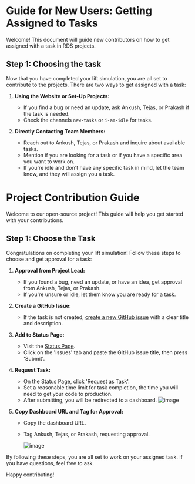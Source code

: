 # Guide for New Users: Getting Assigned to Tasks

Welcome! This document will guide new contributors on how to get assigned with a task in RDS projects.

## Step 1: Choosing the task

Now that you have completed your lift simulation, you are all set to contribute to the projects. There are two ways to get assigned with a task:

1. **Using the Website or Set-Up Projects:**

   - If you find a bug or need an update, ask Ankush, Tejas, or Prakash if the task is needed.
   - Check the channels `new-tasks` or `i-am-idle` for tasks.

2. **Directly Contacting Team Members:**
   - Reach out to Ankush, Tejas, or Prakash and inquire about available tasks.
   - Mention if you are looking for a task or if you have a specific area you want to work on.
   - If you're idle and don't have any specific task in mind, let the team know, and they will assign you a task.

# Project Contribution Guide

Welcome to our open-source project! This guide will help you get started with your contributions.

## Step 1: Choose the Task

Congratulations on completing your lift simulation! Follow these steps to choose and get approval for a task:

1. **Approval from Project Lead:**

   - If you found a bug, need an update, or have an idea, get approval from Ankush, Tejas, or Prakash.
   - If you're unsure or idle, let them know you are ready for a task.

2. **Create a GitHub Issue:**

   - If the task is not created, [create a new GitHub issue](link_to_project_issues) with a clear title and description.

3. **Add to Status Page:**

   - Visit the [Status Page](https://status.realdevsquad.com/issues).
   - Click on the 'Issues' tab and paste the GitHub issue title, then press 'Submit'.

4. **Request Task:**

   - On the Status Page, click 'Request as Task'.
   - Set a reasonable time limit for task completion, the time you will need to get your code to production.
   - After submitting, you will be redirected to a dashboard.
     ![image](https://github.com/tejaskh3/uXHUB/assets/98630752/6d4069a5-1f00-44b6-a12a-b593400b0a9d)

5. **Copy Dashboard URL and Tag for Approval:**

   - Copy the dashboard URL.
   - Tag Ankush, Tejas, or Prakash, requesting approval.

     ![image](https://github.com/tejaskh3/uXHUB/assets/98630752/029a562c-fe8d-48ec-a16a-1991e69d7e23)

By following these steps, you are all set to work on your assigned task. If you have questions, feel free to ask.

Happy contributing!
